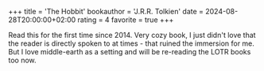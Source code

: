+++
title = 'The Hobbit'
bookauthor = 'J.R.R. Tolkien'
date = 2024-08-28T20:00:00+02:00
rating = 4
favorite = true
+++

Read this for the first time since 2014. Very cozy book, I just didn't love that the reader is directly spoken to at times - that ruined the immersion for me. But I love middle-earth as a setting and will be re-reading the LOTR books too now.